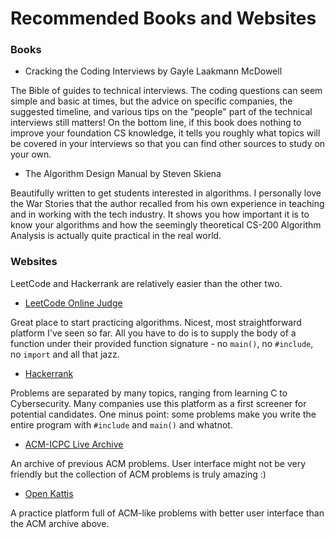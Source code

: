 # Recommended Books and Websites

### Books ###

* Cracking the Coding Interviews by Gayle Laakmann McDowell

The Bible of guides to technical interviews. The coding questions can seem simple and basic at times, but the advice on specific companies, the suggested timeline, and various tips on the "people" part of the technical interviews still matters! On the bottom line, if this book does nothing to improve your foundation CS knowledge, it tells you roughly what topics will be covered in your interviews so that you can find other sources to study on your own.

* The Algorithm Design Manual by Steven Skiena

Beautifully written to get students interested in algorithms. I personally love the War Stories that the author recalled from his own experience in teaching and in working with the tech industry. It shows you how important it is to know your algorithms and how the seemingly theoretical CS-200 Algorithm Analysis is actually quite practical in the real world.


### Websites ###
LeetCode and Hackerrank are relatively easier than the other two.

* [LeetCode Online Judge](https://leetcode.com)

Great place to start practicing algorithms. Nicest, most straightforward platform I've seen so far. All you have to do is to supply the body of a function under their provided function signature - no `main()`, no `#include`, no `import` and all that jazz.

* [Hackerrank](https://www.hackerrank.com)

Problems are separated by many topics, ranging from learning C to Cybersecurity. Many companies use this platform as a first screener for potential candidates. One minus point: some problems make you write the entire program with `#include` and `main()` and whatnot.

* [ACM-ICPC Live Archive](https://icpcarchive.ecs.baylor.edu)

An archive of previous ACM problems. User interface might not be very friendly but the collection of ACM problems is truly amazing :) 

* [Open Kattis](https://open.kattis.com)

A practice platform full of ACM-like problems with better user interface than the ACM archive above. 
